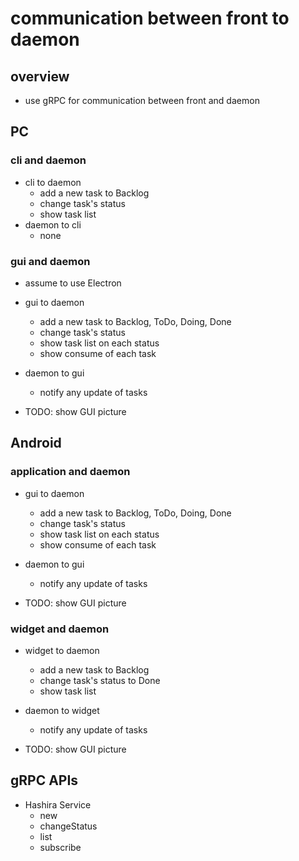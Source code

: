 # communication between front to daemon

## overview

* use gRPC for communication between front and daemon

## PC

### cli and daemon

* cli to daemon
  * add a new task to Backlog
  * change task's status
  * show task list
* daemon to cli
  * none

### gui and daemon

* assume to use Electron
* gui to daemon
  * add a new task to Backlog, ToDo, Doing, Done
  * change task's status
  * show task list on each status
  * show consume of each task
* daemon to gui
  * notify any update of tasks

* TODO: show GUI picture

## Android

### application and daemon

* gui to daemon
  * add a new task to Backlog, ToDo, Doing, Done
  * change task's status
  * show task list on each status
  * show consume of each task
* daemon to gui
  * notify any update of tasks

* TODO: show GUI picture

### widget and daemon

* widget to daemon
  * add a new task to Backlog
  * change task's status to Done
  * show task list
* daemon to widget
  * notify any update of tasks

* TODO: show GUI picture

## gRPC APIs

* Hashira Service
  * new
  * changeStatus
  * list
  * subscribe


